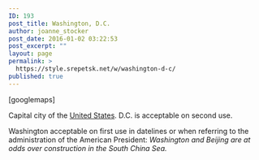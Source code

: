```yaml
---
ID: 193
post_title: Washington, D.C.
author: joanne_stocker
post_date: 2016-01-02 03:22:53
post_excerpt: ""
layout: page
permalink: >
  https://style.srepetsk.net/w/washington-d-c/
published: true
---
```

[googlemaps]

Capital city of the <a href="https://style.srepetsk.net/u/united-states/">United States</a>. D.C. is acceptable on second use.

Washington acceptable on first use in datelines or when referring to the administration of the American President: <em>Washington and Beijing are at odds over construction in the South China Sea.</em>
